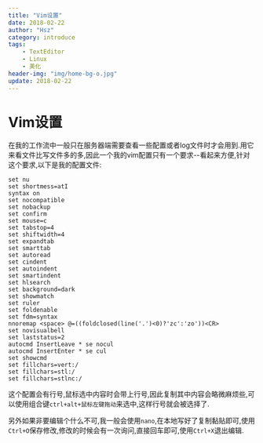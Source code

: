 ```yaml
---
title: "Vim设置"
date: 2018-02-22
author: "Hsz"
category: introduce
tags:
    - TextEditor
    - Linux
    - 美化
header-img: "img/home-bg-o.jpg"
update: 2018-02-22
---
```

# Vim设置

在我的工作流中一般只在服务器端需要查看一些配置或者log文件时才会用到.用它来看文件比写文件多的多,因此一个我的vim配置只有一个要求--看起来方便,针对这个要求,以下是我的配置文件:

```vim
set nu
set shortmess=atI
syntax on
set nocompatible
set nobackup
set confirm
set mouse=c
set tabstop=4
set shiftwidth=4
set expandtab
set smarttab
set autoread
set cindent
set autoindent
set smartindent
set hlsearch
set background=dark
set showmatch
set ruler
set foldenable
set fdm=syntax
nnoremap <space> @=((foldclosed(line('.')<0)?'zc':'zo'))<CR>
set novisualbell
set laststatus=2
autocmd InsertLeave * se nocul
autocmd InsertEnter * se cul
set showcmd
set fillchars=vert:/
set fillchars=stl:/
set fillchars=stlnc:/
```

这个配置会有行号,鼠标选中内容时会带上行号,因此复制其中内容会略微麻烦些,可以使用组合键`ctrl+alt+鼠标左键拖动`来选中,这样行号就会被选择了.

另外如果非要编辑个什么不可,我一般会使用`nano`,在本地写好了复制黏贴即可,使用`Ctrl+O`保存修改,修改的时候会有一次询问,直接回车即可,使用`Ctrl+X`退出编辑.